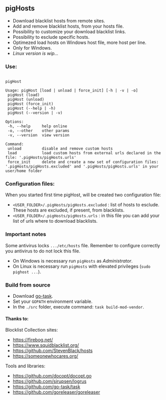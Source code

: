 ## pigHosts

- Download blacklist hosts from remote sites.
- Add and remove blacklist hosts, from your hosts file.
- Possibility to customize your download blacklist links.
- Possibility to esclude specific hosts.
- Optimezed load hosts on Windows host file, more host per line.
- Only for Windows.
- *Linux version is wip...*

### Use: 

```

pigHost

Usage: pigHost [load | unload | force_init] [-h | -v | -o]
 pigHost (load)
 pigHost (unload)
 pigHost (force_init)
 pigHost (--help | -h)
 pigHost (--version | -v)

Options:
 -h, --help     help online
 -o, --other    other params
 -v, --version  view version

Command:
 unload         disable and remove custom hosts
 load           load custom hosts from external urls declared in the file: '.pigHosts/pigHosts.urls' 
 force_init     delete and create a new set of configuration files: '.pigHosts/pigHosts.excluded' and '.pigHosts/pigHosts.urls' in your user/home folder

```

### Configuration files: 

When you started first time pigHost, will be created two configuration file:

- `<USER_FOLDER>/.pigHosts/pigHosts.excluded` : list of hosts to esclude. These hosts are excluded, if present, from blacklists.
- `<USER_FOLDER>/.pigHosts/pigHosts.urls` : in this file you can add your list of urls where to download blacklists.

### Important notes

Some antivirus locks `.../etc/hosts` file. Remember to configure correctly you antivirus to do not lock this file.

- On Windows is necessary run `pigHosts` as _Administrator_.
- On Linux is necessary run `pigHosts` with elevated privileges (`sudo pighost ...`).

### Build from source

- Download [go-task](https://github.com/go-task/task/releases).
- Set your `GOPATH` environment variable.
- In the `./src` folder, execute command: `task build-mod-vendor`.

#### Thanks to: 

Blocklist Collection sites:

- https://firebog.net/
- https://www.squidblacklist.org/
- https://github.com/StevenBlack/hosts
- https://someonewhocares.org/

Tools and libraries:

- https://github.com/docopt/docopt.go
- https://github.com/sirupsen/logrus
- https://github.com/go-task/task
- https://github.com/goreleaser/goreleaser
